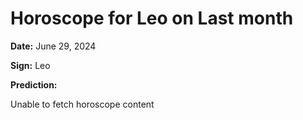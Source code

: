 # Horoscope for Leo on Last month

**Date:** June 29, 2024

**Sign:** Leo

**Prediction:**

Unable to fetch horoscope content
